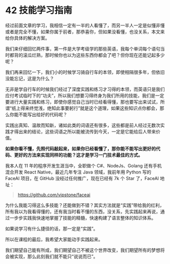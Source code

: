 # 42 技能学习指南

经过前面文章的学习，我相信一定有一半的人看懂了，而另一半人一定是似懂非懂或者是完全不懂，如果你属于前者，那恭喜你，但如果没看懂，也没关系，本文来给你具体的解决方案。

我们来仔细回忆两件事，第一件是大学考级学的那些英语，我每个单词每个语句当时都背的滚瓜烂熟，那时候你也以为这些东西你都会了吧？但你现在还能记起多少呢？

我们再来回忆一下，我们小的时候学习骑自行车的本领，即使相隔很多年，但依旧没能忘记，这是为什么？

无非是学自行车的时候我们经过了深度实践和练习才习得的本领，而英语只是我们应付考试临时下的“功夫”，所以我们想要习得终身为我们所用的技能，我们是一定要进行大量实践和练习，即使你感觉自己当时已经看得懂，那也要写出来试试，所谓“纸上得来终觉浅，绝知此事要躬行”就是这个道理，如果这些知识点你都会，那么你能不能写出给好的代码呢？

实践出真知、温故而知新，诸如此类的词语还有很多，这些都是前人经过无数次实践才得出来的结论，这些词语之所以能被流传到今天，一定是它能给后人带来价值。

**如果你看不懂，先照代码敲起来，如果你已经看懂了，那你能不能写出更好的代码、更好的方法来实现同样的功能？这才是学习一门技术最佳的方式。**

我本人在 11 年的程序开发生涯当中，全职做个 C#、NodeJs、Golang 还有手机混合开发 React Native，最近几年专注 Java 领域，我前年用 Python 写的 FaceAI 项目，在 GitHub 没经过任何推广，现在已经有 7k 个 Star 了，FaceAI 地址：

> https://github.com/vipstone/faceai

为什么我能习得这么多技能？还能做到不错？其实方法就是“实践”带给我的红利，所有我以为我看得懂的，还有我当时看不懂的东西，没关系，先实践起来再说，通过一步步实践我快速地掌握了技能的精髓，快速构建了语言整体的知识体系。

如果说学习有什么捷径的话，那一定是“实践”。

所以在课程的最后，我希望大家能动手实践起来。

我们期望自己能有所成，我们期望自己不被这个世界改变，我们期望所有的梦想将会被实现，那么此刻我们就不能只“说说而已”。